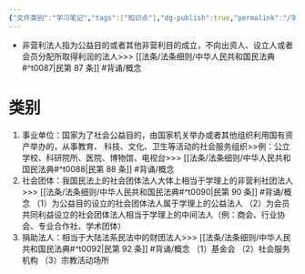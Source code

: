 ```yaml
---
{"文件类别":"学习笔记","tags":["知识点"],"dg-publish":true,"permalink":"/学习笔记/知识点/非营利法人/","dgPassFrontmatter":true}
---
```


- 非营利法人指为公益目的或者其他非营利目的成立，不向出资人、设立人或者会员分配所取得利润的法人>>> [[法条/法条细则/中华人民共和国民法典#^t0087\|民第 87 条]] #背诵/概念 

# 类别
1. 事业单位：国家为了社会公益目的，由国家机关举办或者其他组织利用国有资产举办的，从事教育、 科技、文化、卫生等活动的社会服务组织>>例：公立学校、科研院所、医院、博物馆、电视台>>> [[法条/法条细则/中华人民共和国民法典#^t0088\|民第 88 条]] #背诵/概念 
2. 社会团体：我国民法上的社会团体法人大体上相当于学理上的非营利社团法人>>> [[法条/法条细则/中华人民共和国民法典#^t0090\|民第 90 条]] #背诵/概念 
（1）为公益目的设立的社会团体法人属于学理上的公益法人
（2）为会员共同利益设立的社会团体法人相当于学理上的中间法人（例：商会、行业协会、专业合作社、学术团体）
3. 捐助法人：相当于大陆法系民法中的财团法人>>> [[法条/法条细则/中华人民共和国民法典#^t0092\|民第 92 条]] #背诵/概念 
（1）基金会
（2）社会服务机构
（3）宗教活动场所
